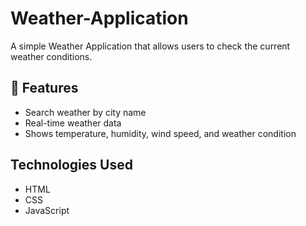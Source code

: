 # Weather-Application
A simple Weather Application that allows users to check the current weather conditions.

## 🔧 Features

- Search weather by city name
- Real-time weather data
- Shows temperature, humidity, wind speed, and weather condition

## Technologies Used

- HTML
- CSS
- JavaScript

